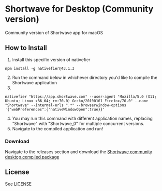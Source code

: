 # Shortwave for Desktop (Community version)

Community version of Shortwave app for macOS

## How to Install

1. Install this specific version of nativefier
```
npm install -g nativefier@43.1.3
```
2. Run the command below in whichever directory you'd like to compile the Shortwave application
3. 
```
nativefier "https://app.shortwave.com" --user-agent "Mozilla/5.0 (X11; Ubuntu; Linux x86_64; rv:70.0) Gecko/20100101 Firefox/70.0" --name "Shortwave" --internal-urls ".*" --browserwindow-options '{"webPreferences":{"nativeWindowOpen":true}}'
```
4. You may run this command with different application names, replacing "Shortwave" with "Shortwave_0" for multiple concurrent versions. 
5. Navigate to the compiled application and run!

### Download

Navigate to the releases section and download the [Shortwave community desktop compiled package](https://github.com/jakejimenez/community-shortwave-desktop/releases/download/v0.1.0-alpha/Shortwave-darwin-x64.zip)

## License
See [LICENSE](LICENSE)
